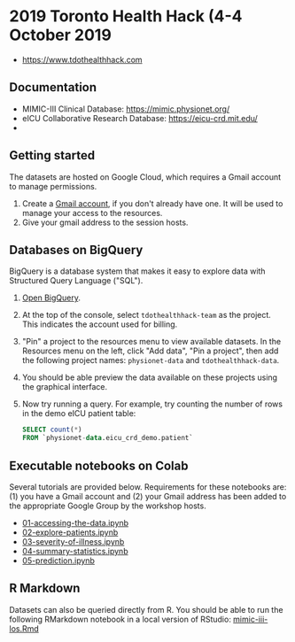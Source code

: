 # 2019 Toronto Health Hack (4-4 October 2019

- https://www.tdothealthhack.com

## Documentation

- MIMIC-III Clinical Database: https://mimic.physionet.org/
- eICU Collaborative Research Database: https://eicu-crd.mit.edu/
- 

## Getting started

The datasets are hosted on Google Cloud, which requires a Gmail account to manage permissions.

1. Create a [Gmail account](https://www.google.com/gmail/about/), if you don't already have one. It will be used to manage your access to the resources.
2. Give your gmail address to the session hosts.

## Databases on BigQuery

BigQuery is a database system that makes it easy to explore data with Structured Query Language ("SQL").

1. [Open BigQuery](https://console.cloud.google.com/bigquery?project=tdothealthhack-team).
2. At the top of the console, select `tdothealthhack-team` as the project. This indicates the account used for billing.
3. "Pin" a project to the resources menu to view available datasets. In the Resources menu on the left, click "Add data", "Pin a project", then add the following project names: `physionet-data` and `tdothealthhack-data`.
4. You should be able preview the data available on these projects using the graphical interface.
5. Now try running a query. For example, try counting the number of rows in the demo eICU patient table:

   ```SQL
   SELECT count(*)
   FROM `physionet-data.eicu_crd_demo.patient` 
   ```

## Executable notebooks on Colab

Several tutorials are provided below. Requirements for these notebooks are: (1) you have a Gmail account and (2) your Gmail address has been added to the appropriate Google Group by the workshop hosts.

* [01-accessing-the-data.ipynb](https://colab.research.google.com/github/MIT-LCP/2019_toronto_health_hack/blob/master/tutorials/eicu/01-accessing-the-data.ipynb)
* [02-explore-patients.ipynb](https://colab.research.google.com/github/MIT-LCP/2019_toronto_health_hack/blob/master/tutorials/eicu/02-explore-patients.ipynb)
* [03-severity-of-illness.ipynb](https://colab.research.google.com/github/MIT-LCP/2019_toronto_health_hack/blob/master/tutorials/eicu/03-severity-of-illness.ipynb)
* [04-summary-statistics.ipynb](https://colab.research.google.com/github/MIT-LCP/2019_toronto_health_hack/blob/master/tutorials/eicu/04-summary-statistics.ipynb)
* [05-prediction.ipynb](https://colab.research.google.com/github/MIT-LCP/2019_toronto_health_hack/blob/master/tutorials/eicu/05-prediction.ipynb)

## R Markdown

Datasets can also be queried directly from R. You should be able to run the following RMarkdown notebook in a local version of RStudio: [mimic-iii-los.Rmd](https://colab.research.google.com/github/MIT-LCP/2019_toronto_health_hack/blob/master/tutorials/mimic-iii/mimic-iii-los.Rmd)

